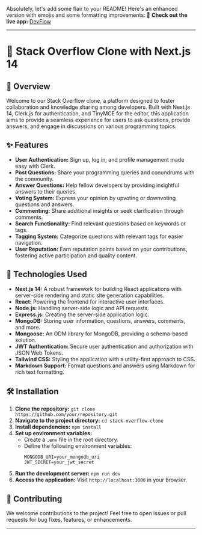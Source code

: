 Absolutely, let's add some flair to your README! Here's an enhanced version with emojis and some formatting improvements:
🚀 **Check out the live app:** [DevFlow](https://devflow-sage.vercel.app/)

---

# 🚀 Stack Overflow Clone with Next.js 14

## 📝 Overview

Welcome to our Stack Overflow clone, a platform designed to foster collaboration and knowledge sharing among developers. Built with Next.js 14, Clerk.js for authentication, and TinyMCE for the editor, this application aims to provide a seamless experience for users to ask questions, provide answers, and engage in discussions on various programming topics.

## ✨ Features

- **User Authentication:** Sign up, log in, and profile management made easy with Clerk.
- **Post Questions:** Share your programming queries and conundrums with the community.
- **Answer Questions:** Help fellow developers by providing insightful answers to their queries.
- **Voting System:** Express your opinion by upvoting or downvoting questions and answers.
- **Commenting:** Share additional insights or seek clarification through comments.
- **Search Functionality:** Find relevant questions based on keywords or tags.
- **Tagging System:** Categorize questions with relevant tags for easier navigation.
- **User Reputation:** Earn reputation points based on your contributions, fostering active participation and quality content.

## 🔧 Technologies Used

- **Next.js 14:** A robust framework for building React applications with server-side rendering and static site generation capabilities.
- **React:** Powering the frontend for interactive user interfaces.
- **Node.js:** Handling server-side logic and API requests.
- **Express.js:** Creating the server-side application logic.
- **MongoDB:** Storing user information, questions, answers, comments, and more.
- **Mongoose:** An ODM library for MongoDB, providing a schema-based solution.
- **JWT Authentication:** Secure user authentication and authorization with JSON Web Tokens.
- **Tailwind CSS:** Styling the application with a utility-first approach to CSS.
- **Markdown Support:** Format questions and answers using Markdown for rich text formatting.

## 🛠️ Installation

1. **Clone the repository:** `git clone https://github.com/your/repository.git`
2. **Navigate to the project directory:** `cd stack-overflow-clone`
3. **Install dependencies:** `npm install`
4. **Set up environment variables:**
   - Create a `.env` file in the root directory.
   - Define the following environment variables:
     ```
     MONGODB_URI=your_mongodb_uri
     JWT_SECRET=your_jwt_secret
     ```
5. **Run the development server:** `npm run dev`
6. **Access the application:** Visit `http://localhost:3000` in your browser.

## 🤝 Contributing

We welcome contributions to the project! Feel free to open issues or pull requests for bug fixes, features, or enhancements.


--- 

